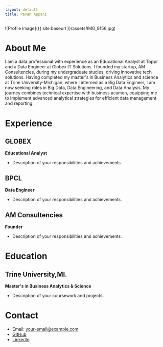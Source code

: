 ```yaml
---
layout: default
title: Pavan Appani
---
```


![Profile Image]({{ site.baseurl }}/assets/IMG_9156.jpg)

# About Me

I am a data professional with experience as an Educational Analyst at Toppr and a Data Engineer at Globex IT Solutions. I founded my startup, AM Consultencies, during my undergraduate studies, driving innovative tech solutions. Having completed my master's in Business Analytics and science at Trine University-Michigan, where I interned as a Big Data Engineer, I am now seeking roles in Big Data, Data Engineering, and Data Analysis. My journey combines technical expertise with business acumen, equipping me to implement advanced analytical strategies for efficient data management and reporting.

# Experience

## GLOBEX
**Educational Analyst**

- Description of your responsibilities and achievements.

## BPCL
**Data Engineer**

- Description of your responsibilities and achievements.

## AM Consultencies
**Founder**

- Description of your responsibilities and achievements.

# Education

## Trine University,MI.
**Master's in Business Analytics & Science**

- Description of your coursework and projects.

# Contact

- Email: [your-email@example.com](mailto:Pavanappani@gmail.com)
- [GitHub](https://github.com/MithunDataPro)
- [LinkedIn](https://www.linkedin.com/in/mithun-dama-6399a2172/overlay/about-this-profile/?lipi=urn%3Ali%3Apage%3Ad_flagship3_profile_view_base%3Bre501LEYSLSpFl1Fs515Gw%3D%3D)

